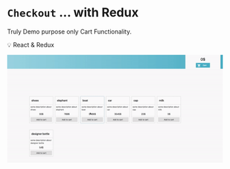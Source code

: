 # `Checkout` ... with Redux

Truly Demo purpose only Cart Functionality.

:bulb: React & Redux

![demo](images/myDemo.gif)
